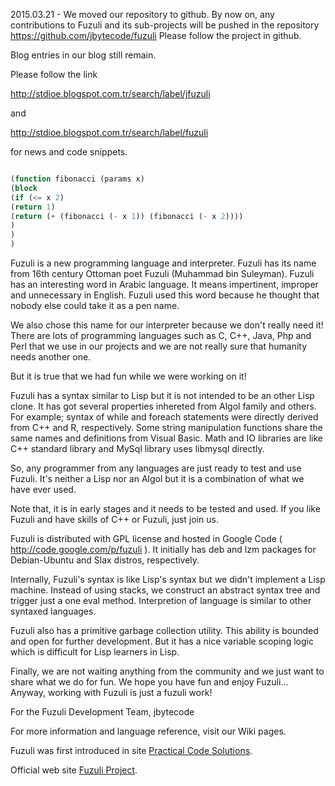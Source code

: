 2015.03.21  -  We moved our repository to github. By now on, any contributions to Fuzuli and its sub-projects will be pushed in the repository https://github.com/jbytecode/fuzuli
Please follow the project in github.

Blog entries in our blog still remain.

Please follow the link

http://stdioe.blogspot.com.tr/search/label/jfuzuli

and

http://stdioe.blogspot.com.tr/search/label/fuzuli

for news and code snippets.





```lisp

(function fibonacci (params x)
(block
(if (<= x 2)
(return 1)
(return (+ (fibonacci (- x 1)) (fibonacci (- x 2))))
)
)
)
```
Fuzuli is a new programming language and interpreter. Fuzuli has its name from 16th century Ottoman poet Fuzuli (Muhammad bin Suleyman).
Fuzuli has an interesting word in Arabic language. It means impertinent, improper and unnecessary in English. Fuzuli used this word because he thought that nobody else could take it as a pen name.

We also chose this name for our interpreter because we don't really need it! There are lots of programming languages such as C, C++, Java, Php and Perl that we use in our projects and we are not really sure that humanity needs another one.

But it is true that we had fun while we were working on it!

Fuzuli has a syntax similar to Lisp but it is not intended to be an other Lisp clone. It has got several properties inhereted from Algol family and others. For example; syntax of while and foreach statements were directly derived from C++ and R, respectively. Some string manipulation functions share the same names and definitions from Visual Basic. Math and IO libraries are like C++ standard library and MySql library uses libmysql directly.

So, any programmer from any languages are just ready to test and use Fuzuli. It's neither a Lisp nor an Algol but it is a combination of what we have ever used.

Note that, it is in early stages and it needs to be tested and used. If you like Fuzuli and have skills of C++ or Fuzuli, just join us.

Fuzuli is distributed with GPL license and hosted in Google Code ( http://code.google.com/p/fuzuli ). It initially has deb and lzm packages for Debian-Ubuntu and Slax distros, respectively.

Internally, Fuzuli's syntax is like Lisp's syntax but we didn't implement a Lisp machine. Instead of using stacks, we construct an abstract syntax tree and trigger just a one eval method. Interpretion of language is similar to other syntaxed languages.

Fuzuli also has a primitive garbage collection utility. This ability is bounded and open for further development. But it has a nice variable scoping logic which is difficult for Lisp learners in Lisp.

Finally, we are not waiting anything from the community and we just want to share what we do for fun. We hope you have fun and enjoy Fuzuli... Anyway, working with Fuzuli is just a fuzuli work!

For the Fuzuli Development Team, jbytecode







For more information and language reference, visit our Wiki pages.

Fuzuli was first introduced in site [Practical Code Solutions](http://stdioe.blogspot.com/2012/05/fuzuli-new-general-purpose-interpreter.html).

Official web site [Fuzuli Project](http://www.fuzuliproject.org).



